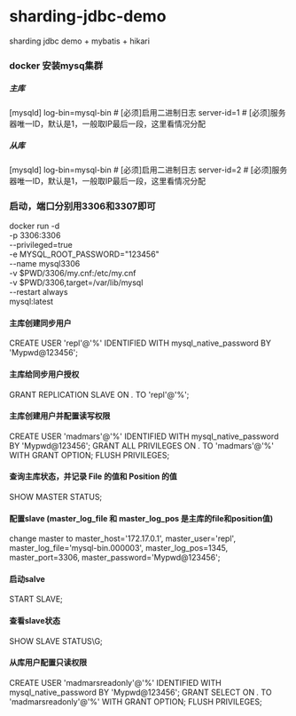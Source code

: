 # sharding-jdbc-demo
sharding jdbc demo + mybatis + hikari


### docker 安装mysq集群

##### 主库
[mysqld]
log-bin=mysql-bin    # [必须]启用二进制日志
server-id=1          # [必须]服务器唯一ID，默认是1，一般取IP最后一段，这里看情况分配
##### 从库
[mysqld]
log-bin=mysql-bin    # [必须]启用二进制日志
server-id=2          # [必须]服务器唯一ID，默认是1，一般取IP最后一段，这里看情况分配

### 启动，端口分别用3306和3307即可
docker run -d \
-p 3306:3306 \
--privileged=true \
-e MYSQL_ROOT_PASSWORD="123456" \
--name mysql3306 \
-v $PWD/3306/my.cnf:/etc/my.cnf \
-v $PWD/3306,target=/var/lib/mysql \
--restart always \
mysql:latest 


#### 主库创建同步用户
CREATE USER 'repl'@'%' IDENTIFIED WITH mysql_native_password BY 'Mypwd@123456';
#### 主库给同步用户授权
GRANT REPLICATION SLAVE ON *.* TO 'repl'@'%';
#### 主库创建用户并配置读写权限
CREATE USER 'madmars'@'%' IDENTIFIED WITH mysql_native_password BY 'Mypwd@123456';
GRANT ALL PRIVILEGES ON *.* TO 'madmars'@'%' WITH GRANT OPTION;
FLUSH PRIVILEGES;
#### 查询主库状态，并记录 File 的值和 Position 的值
SHOW MASTER STATUS;


#### 配置slave (master_log_file 和 master_log_pos 是主库的file和position值)
change master to
master_host='172.17.0.1',
master_user='repl',
master_log_file='mysql-bin.000003',
master_log_pos=1345,
master_port=3306,
master_password='Mypwd@123456';
#### 启动salve
START SLAVE;
#### 查看slave状态
SHOW SLAVE STATUS\G;
#### 从库用户配置只读权限
CREATE USER 'madmarsreadonly'@'%' IDENTIFIED WITH mysql_native_password BY 'Mypwd@123456';
GRANT SELECT ON *.* TO 'madmarsreadonly'@'%' WITH GRANT OPTION;
FLUSH PRIVILEGES;
